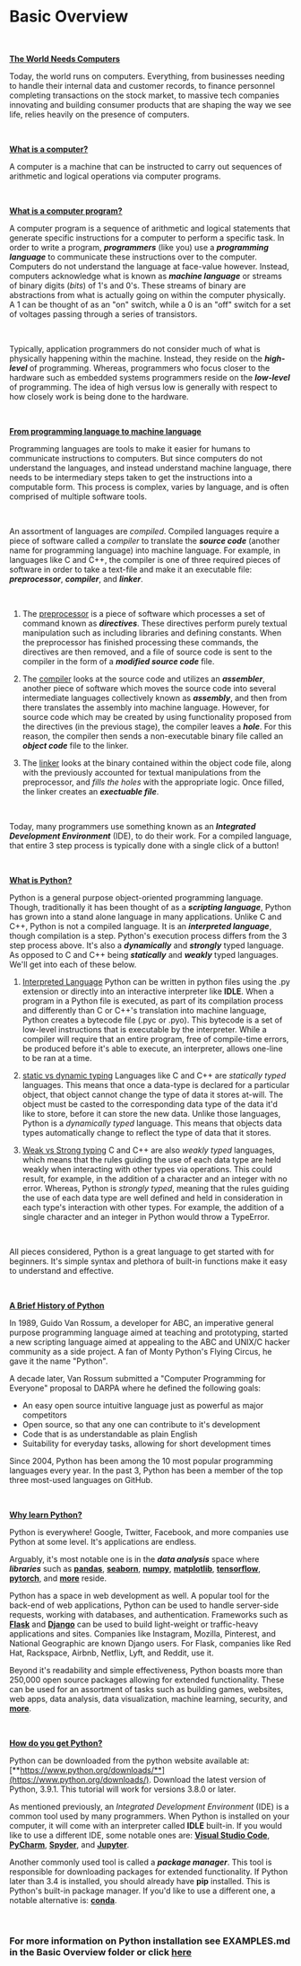 # Basic Overview
<br>

<u>**The World Needs Computers**</u>

Today, the world runs on computers. Everything, from businesses needing to handle their internal data and customer
records, to finance personnel completing transactions on the stock market, to massive tech companies innovating and
building consumer products that are shaping the way we see life, relies heavily on the presence of computers.

<br>

<u>**What is a computer?**</u>

A computer is a machine that can be instructed to carry out sequences of arithmetic and logical operations via
computer programs.

<br>

<u>**What is a computer program?**</u>

A computer program is a sequence of arithmetic and logical statements that generate specific instructions for
a computer to perform a specific task. In order to write a program, ***programmers*** (like you) use a ***programming language***
to communicate these instructions over to the computer. Computers do not understand the language at face-value however.
Instead, computers acknowledge what is known as ***machine language*** or streams of binary digits (*bits*) of 1's and 0's.
These streams of binary are abstractions from what is actually going on within the computer physically. A 1 can be thought of as
an "on" switch, while a 0 is an "off" switch for a set of voltages passing through a series of transistors. 

<br>

Typically, application programmers do not consider much of what is physically happening within the machine. Instead,
they reside on the ***high-level*** of programming. Whereas, programmers who focus closer to the hardware such as
embedded systems programmers reside on the ***low-level*** of programming. The idea of high versus low is generally with respect
to how closely work is being done to the hardware. 

<br>

<u>**From programming language to machine language**</u>

Programming languages are tools to make it easier for humans to communicate instructions to computers. But since computers do not understand the languages, and
instead understand machine language, there needs to be intermediary steps taken to get the instructions into a computable form. This process
is complex, varies by language, and is often comprised of multiple software tools. 

<br>

An assortment of languages are *compiled*. Compiled languages require a piece of software called a *compiler* to translate the
***source code*** (another name for programming language) into machine language. For example, in languages like C and C++, the compiler is one
of three required pieces of software in order to take a text-file and make it an executable file: ***preprocessor***, ***compiler***, and ***linker***. 

<br>

1. The <u>preprocessor</u> is a piece of software which processes a set of command known as ***directives***. These directives perform purely textual manipulation
such as including libraries and defining constants. When the preprocessor has finished processing these commands, the directives are then removed, and a
file of source code is sent to the compiler in the form of a ***modified source code*** file. 

2. The <u>compiler</u> looks at the source code and utilizes an ***assembler***, another piece of software which
moves the source code into several intermediate languages collectively known as ***assembly***, and then from there translates the assembly into
machine language. However, for source code which may be created by using functionality proposed from the directives (in the previous stage), the compiler
leaves a ***hole***. For this reason, the compiler then sends a non-executable binary file called an ***object code*** file to the linker.

3. The <u>linker</u> looks at the binary contained within the object code file, along with the previously accounted for textual manipulations from the
preprocessor, and *fills the holes* with the appropriate logic. Once filled, the linker creates an ***exectuable file***. 

<br>

Today, many programmers use something known as an ***Integrated Development Environment*** (IDE), to do their work. For a compiled language,
that entire 3 step process is typically done with a single click of a button!

<br>

<u>**What is Python?**</u>

Python is a general purpose object-oriented programming language. Though, traditionally it has been thought of as a ***scripting language***, Python has grown into
a stand alone language in many applications. Unlike C and C++, Python is not a compiled language. It is an ***interpreted language***, though compilation is a step. Python's execution process differs from the 3 step process above.
It's also a ***dynamically*** and ***strongly*** typed language. As opposed to C and C++ being ***statically*** and ***weakly*** typed languages. We'll get into each of these below.

1. <u>Interpreted Language</u>
Python can be written in python files using the .py extension or directly into an interactive interpreter like **IDLE**. When a program in a Python file is executed, as part of its compilation process and
differently than C or C++'s translation into machine language, Python creates a bytecode file (.pyc or .pyo). This bytecode is a set of low-level instructions that is executable by the interpreter.
While a compiler will require that an entire program, free of compile-time errors, be produced before it's able to execute, an interpreter, allows one-line to be ran at a time. 

2. <u>static vs dynamic typing</u>
Languages like C and C++ are *statically typed* languages. This means that once a data-type is declared for a particular object, that object cannot change the type of data it stores at-will. The object must be casted
to the corresponding data type of the data it'd like to store, before it can store the new data. Unlike those languages, Python is a *dynamically typed* language. This means that objects data types automatically change to
reflect the type of data that it stores. 

3. <u>Weak vs Strong typing</u>
C and C++ are also *weakly typed* languages, which means that the rules guiding the use of each data type are held weakly when interacting with other types via operations. This could
result, for example, in the addition of a character and an integer with no error. Whereas, Python is *strongly typed*, meaning that the rules guiding the use of each data type are well defined and held in consideration
in each type's interaction with other types. For example, the addition of a single character and an integer in Python would throw a TypeError.

<br>

All pieces considered, Python is a great language to get started with for beginners. It's simple syntax and plethora of built-in functions make it easy to understand and effective.

<br>

<u>**A Brief History of Python**</u>

In 1989, Guido Van Rossum, a developer for ABC, an imperative general purpose programming language aimed at teaching and prototyping, started a new scripting language aimed at appealing to the ABC and UNIX/C hacker community
as a side project.  A fan of Monty Python's Flying Circus, he gave it the name "Python". 

A decade later, Van Rossum submitted a "Computer Programming for Everyone" proposal to DARPA where he defined the following goals:

- An easy open source intuitive language just as powerful as major competitors
- Open source, so that any one can contribute to it's development
- Code that is as understandable as plain English
- Suitability for everyday tasks, allowing for short development times

Since 2004, Python has been among the 10 most popular programming languages every year. In the past 3, Python has been a member of the top three most-used languages on GitHub.

<br>


<u>**Why learn Python?**</u>

Python is everywhere! Google, Twitter, Facebook, and more companies use Python at some level. It's applications are endless. 

Arguably, it's most notable one is in the ***data analysis*** space where ***libraries*** such as [**pandas**](https://pandas.pydata.org/), [**seaborn**](https://seaborn.pydata.org/), [**numpy**](https://numpy.org/),
[**matplotlib**](https://matplotlib.org/), [**tensorflow**](https://www.tensorflow.org/guide/data), [**pytorch**](https://pytorch.org/), and [**more**](https://www.geeksforgeeks.org/top-10-python-libraries-for-data-science-in-2020/) reside.

Python has a space in web development as well. A popular tool for the back-end of web applications, Python can be used to handle server-side requests, working with databases, and authentication. Frameworks such as
[**Flask**](https://flask.palletsprojects.com/en/1.1.x/) and [**Django**](https://www.djangoproject.com/) can be used to build light-weight or traffic-heavy applications and sites. Companies like Instagram, Mozilla, Pinterest,
and National Geographic are known Django users. For Flask, companies like Red Hat, Rackspace, Airbnb, Netflix, Lyft, and Reddit, use it. 

Beyond it's readability and simple effectiveness, Python boasts more than 250,000 open source packages allowing for extended functionality. These can be used for an assortment of tasks such as building games, websites, web apps,
data analysis, data visualization, machine learning, security, and [**more**](https://pypi.org/).

<br>

<u>**How do you get Python?**</u>

Python can be downloaded from the python website available at: [**https://www.python.org/downloads/**](https://www.python.org/downloads/). Download the latest version of Python, 3.9.1. This tutorial will work for versions 3.8.0 or later.

As mentioned previously, an *Integrated Development Environment* (IDE) is a common tool used by many programmers. When Python is installed on your computer, it will come with an interpreter called **IDLE** built-in. If you
would like to use a different IDE, some notable ones are: [**Visual Studio Code**](https://code.visualstudio.com/), [**PyCharm**](https://www.jetbrains.com/pycharm/), [**Spyder**](https://www.spyder-ide.org/), and [**Jupyter**](https://jupyter.org/install). 

Another commonly used tool is called a ***package manager***. This tool is responsible for downloading packages for extended functionality. If Python later than 3.4 is installed, you should already have **pip** installed.
This is Python's built-in package manager. If you'd like to use a different one, a notable alternative is: [**conda**](https://docs.conda.io/projects/conda/en/latest/user-guide/install/windows.html). 

<br>

### For more information on Python installation see EXAMPLES.md in the Basic Overview folder or click [here](https://github.com/pekkalacd/Introduction-to-Python/blob/master/Lessons/Basic%20Overview/EXAMPLES.md)



 

